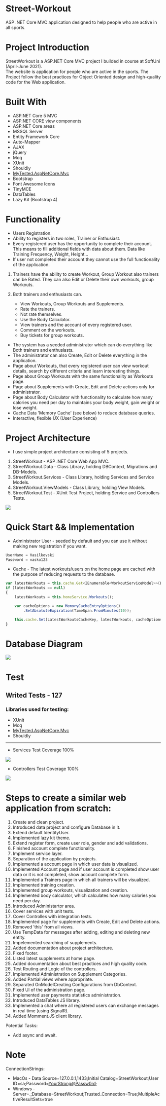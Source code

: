#  Street-Workout
ASP .NET Core MVC application designed to help people who are active in all sports.

# Project Introduction
StreetWorkout is a ASP.NET Core MVC project I builded in course at SoftUni (April-June 2021). <br /> The website is application for people who are active in the sports. The Project follow the best practices for Object Oriented design and high-quality code for the Web application.

# Built With
* ASP.NET Core 5 MVC
* ASP.NET CORE view components
* ASP.NET Core areas
* MSSQL Server
* Entity Framework Core
* Auto-Mapper
* AJAX
* jQuery
* Moq
* XUnit
* Shouldly
* [MyTested.AspNetCore.Mvc](https://github.com/ivaylokenov/MyTested.AspNetCore.Mvc)
* Bootstrap
* Font Awesome Icons
* TinyMCE
* DataTables
* Lazy Kit (Bootstrap 4)

# Functionality
* Users Registration.
* Ability to registers in two roles, Trainer or Enthusiast.
* Every registered user has the opportunity to complete their account. This means to fill additional fields with data about them. Data like Training Frequency, Weight, Height...
* If user not completed their account they cannot use the full functionality of the application.
1. Trainers have the ability to create Workout, Group Workout also trainers can be Rated. They can also Edit or Delete their own workouts, group Workouts.
2. Both trainers and enthusiasts can.

    - View Workouts, Group Workouts and Supplements.
    - Rate the trainers.
    - Not rate themselves.
    - Use the Body Calculator. 
    - View trainers and the account of every registered user.
    - Comment on the workouts.
    - Buy tickets for group workouts.
* The system has a seeded administrator which can do everything like Both trainers and enthusiasts.
* The administrator can also Create, Edit or Delete everything in the application.
* Page about Workouts, that every registered user can view workout details, search by different criteria and learn interesting things.
* Page about Group Workouts with the same functionality as Workouts page.
* Page about Supplements with Create, Edit and Delete actions only for administrator.
* Page about Body Calculator with functionality to calculate how many calories you need per day to maintains your body weight, gain weight or lose weight.
* Cache Data 'Memory Cache' (see below) to reduce database queries.
* Interactive, flexible UX (User Experience)

# Project Architecture
* I use simple project architecture consisting of 5 projects.

1. StreetWorkout - ASP .NET Core Web App MVC.
2. StreetWorkout.Data - Class Library, holding DBContext, Migrations and DB-Models.
3. StreetWorkout.Services - Class Library, holding Services and Service Models.
4. StreetWorkout.ViewModels - Class Library, holding View Models.
5. StreetWorkout.Test - XUnit Test Project, holding Service and Controllers Tests.

![](img/ProjectArchitecture.jpg)

# Quick Start && Implementation

* Administrator User - seeded by default and you can use it without making new registration if you want.
```javascript
UserName = Vasilkovski
Password = vasko123
```

* Cache - The latest workouts/users on the home page are cached with the purpose of reducing requests to the database.

```javascript
var latestWorkouts = this.cache.Get<IEnumerable<WorkoutServiceModel>>(LatestWorkoutsCacheKey);
if (latestWorkouts == null)
{
    latestWorkouts = this.homeService.Workouts();

    var cacheOptions = new MemoryCacheEntryOptions()
        .SetAbsoluteExpiration(TimeSpan.FromMinutes(10));

    this.cache.Set(LatestWorkoutsCacheKey, latestWorkouts, cacheOptions);
}
```

# Database Diagram

![](img/DbDiagram.jpg)

# Test
## Writed Tests - 127
### Libraries used for testing:

* XUnit
* Moq
* [MyTested.AspNetCore.Mvc](https://github.com/ivaylokenov/MyTested.AspNetCore.Mvc)
* Shouldly

---

* Services Test Coverage 100%

![](img/ServicesTest.jpg)

* Controllers Test Coverage 100%

![](img/ControllersTests.jpg)

# Steps to create a similar web application from scratch:

1. Create and clean project.
2. Introduced data project and configure Database in it.
3. Extend default IdentityUser.
4. Implemented lazy kit theme.
5. Extend register form, create user role, gender and add validations.
6. Finished account complete functionality.
7. Implement service layer.
8. Separation of the application by projects.
9. Implemented a account page in which user data is visualized.
10. Implemented Account page and if user account is completed show user data or it is not completed, show account complete form.
11. Implemented a Trainers page in which all trainers will be visualized.
12. Implemented training creation.
13. Implemented group workouts, visualization and creation.
14. Implemented body calculator, which calculates how many calories you need per day.
15. Introduced Administartor area.
16. Cover services with unit tests.
17. Cover Controlles with integration tests.
18. Implemented page for supplements with Create, Edit and Delete actions.
19. Removed 'this' from all views.
20. Use TempData for messages after adding, editing and deleting new entity.
21. Impelemented searching of supplements.
22. Added documentation about project architecture.
23. Fixed footer.
24. Listed latest supplements at home page.
25. Added documentation about best practices and high quality code.
26. Test Routing and Logic of the controllers.
27. Implemented Administration on Supplement Categories.
28. Added Partial views where appropriate.
29. Separated OnModelCreating Configurations from DbContext.
30. Fixed UI of the administration page.
31. Implemented user payments statistics administration.
32. Introduced DataTables JS library.
33. Implemented a chat where all registered users can exchange messages in real time (using SignalR).
34. Added Momment.JS client library.

Potential Tasks:
- Add async and await.

# Note
ConnectionStrings:
* MacOs - Data Source=127.0.0.1,1433;Initial Catalog=StreetWorkout;User ID=sa;Password=<YourStrong@Passw0rd>;
* Windows - Server=.;Database=StreetWorkout;Trusted_Connection=True;MultipleActiveResultSets=true